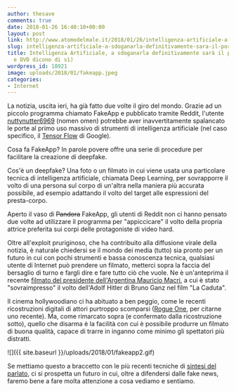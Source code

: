 ```yaml
---
author: thesave
comments: true
date: 2018-01-26 16:40:10+00:00
layout: post
link: http://www.atomodelmale.it/2018/01/26/intelligenza-artificiale-a-sdoganarla-definitivamente-sara-il-porno-vhs-e-dvd-dicono-di-si/
slug: intelligenza-artificiale-a-sdoganarla-definitivamente-sara-il-porno-vhs-e-dvd-dicono-di-si
title: Intelligenza Artificiale, a sdoganarla definitivamente sarà il porno? (VHS
  e DVD dicono di sì)
wordpress_id: 18921
image: uploads/2018/01/fakeapp.jpeg
categories:
- Internet
---
```


La notizia, uscita ieri, ha già fatto due volte il giro del mondo. Grazie ad un piccolo programma chiamato FakeApp e pubblicato tramite Reddit, l'utente [nuttynutter6969](https://www.reddit.com/user/nuttynutter6969) (nomen omen) potrebbe aver inavvertitamente spalancato le porte al primo uso massivo di strumenti di intelligenza artificiale (nel caso specifico, il [Tensor Flow](https://www.tensorflow.org/) di Google).

Cosa fa FakeApp? In parole povere offre una serie di procedure per facilitare la creazione di deepfake.

Cos'è un deepfake? Una foto o un filmato in cui viene usata una particolare tecnica di intelligenza artificiale, chiamata Deep Learning, per sovrapporre il volto di una persona sul corpo di un'altra nella maniera più accurata possibile, ad esempio adattando il volto del target alle espressioni del presta-corpo.

Aperto il vaso di <del>Pandora</del> FakeApp, gli utenti di Reddit non ci hanno pensato due volte ad utilizzare il programma per "appiccicare" il volto della propria attrice preferita sui corpi delle protagoniste di video hard.

Oltre all'exploit pruriginoso, che ha contribuito alla diffusione virale della notizia, è naturale chiedersi se il mondo dei media (tutto) sia pronto per un futuro in cui con pochi strumenti e bassa conoscenza tecnica, qualsiasi utente di Internet può prendere un filmato, metterci sopra la faccia del bersaglio di turno e fargli dire e fare tutto ciò che vuole. Ne è un'anteprima il recente [filmato del presidente dell'Argentina Mauricio Macri](https://www.youtube.com/watch?v=M8t6hGRtDac), a cui è stato "sovraimpresso" il volto dell'Adolf Hitler di Bruno Ganz nel film "La Caduta".

Il cinema hollywoodiano ci ha abituato a ben peggio, come le recenti ricostruzioni digitali di attori purtroppo scomparsi ([Rogue One](/2016/12/17/rogue-one-a-star-wars-story.html), per citarne uno recente). Ma, come rimarcato sopra (e confermato dalla ricostruzione sotto), quello che disarma è la facilità con cui è possibile produrre un filmato di buona qualità, capace di trarre in inganno come minimo gli spettatori più distratti.

![]({{ site.baseurl }}/uploads/2018/01/fakeapp2.gif)

Se mettiamo questo a braccetto con le più recenti tecniche di [sintesi del parlato](https://www.youtube.com/watch?v=9Yq67CjDqvw), ci si prospetta un futuro in cui, oltre a difendersi dalle fake news, faremo bene a fare molta attenzione a cosa vediamo e sentiamo.
